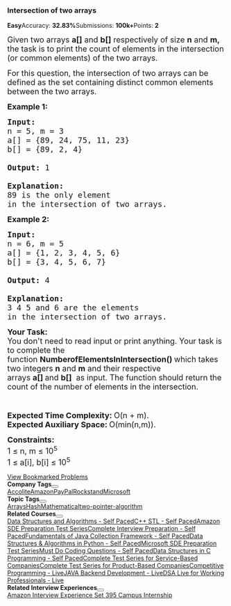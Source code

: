 <div><div class="problems_header_content__o_4YA"><div class="problems_header_content__title__L2cB2 g-mb-0"><h3 class="g-m-0">Intersection of two arrays</h3></div></div><div class="problems_header_description__t_8PB"><span class="problems_green__cbqrD"><strong>Easy</strong></span><span>Accuracy: <strong>32.83%</strong></span><span>Submissions: <strong>100k+</strong></span><span>Points: <strong>2</strong></span></div><div class="ui divider"></div><div><div class="problems_problem_content__Xm_eO"><p><span style="font-size:18px">Given two arrays&nbsp;<strong>a[]</strong> and <strong>b[]</strong> respectively of size <strong>n</strong> and <strong>m, </strong>the task is to print the count of elements in the intersection (or common elements) of the two arrays.</span></p>

<p><span style="font-size:18px">For this question, the intersection of two arrays can be defined as the set containing distinct common elements between the two arrays.&nbsp;</span></p>

<p><strong><span style="font-size:18px">Example 1:</span></strong></p>

<pre><strong><span style="font-size:18px">Input:
</span></strong><span style="font-size:18px">n = 5, m = 3
a[] = {89, 24, 75, 11, 23}
b[] = {89, 2, 4}

<strong>Output: </strong>1
<strong>
Explanation: 
</strong>89 is the only element 
in the intersection of two arrays.</span></pre>

<p><strong><span style="font-size:18px">Example 2:</span></strong></p>

<pre><strong><span style="font-size:18px">Input:
</span></strong><span style="font-size:18px">n = 6, m = 5
a[] = {1, 2, 3, 4, 5, 6}
b[] = {3, 4, 5, 6, 7} 

<strong>Output: </strong>4
<strong>
Explanation: 
</strong>3 4 5 and 6 are the elements 
in the intersection of two arrays.</span>
</pre>

<p><strong><span style="font-size:18px">Your Task:</span></strong><br>
<span style="font-size:18px">You don't need to read input or print anything.&nbsp;Your task is to complete the function&nbsp;<strong>NumberofElementsInIntersection()</strong><strong>&nbsp;</strong>which takes two integers <strong>n</strong>&nbsp;and <strong>m</strong>&nbsp;and their respective arrays&nbsp;<strong>a[]&nbsp;</strong>and&nbsp;<strong>b[]</strong> &nbsp;as input. The function should return&nbsp;the count of the number of elements in the intersection.</span></p>

<p>&nbsp;</p>

<p><span style="font-size:18px"><strong>Expected Time Complexity:&nbsp;</strong>O(n&nbsp;+ m).<br>
<strong>Expected Auxiliary Space:&nbsp;</strong>O(min(n,m)).</span></p>

<p><span style="font-size:18px"><strong>Constraints:</strong></span><br>
<span style="font-size:18px">1 ≤ n, m&nbsp;≤ 10<sup>5</sup><br>
1 ≤ a[i], b[i] ≤ 10<sup>5</sup></span></p>
</div></div><div class="problems_problem_description_links__045ME"><a href="/explore/?status[]=bookmarked" target="_blank" class="ui green basic label">View Bookmarked Problems <i aria-hidden="true" class="external alternate icon"></i></a></div><div class="accordion ui problems_accordion_tags_container__zk2Um"><div class="problems_accordion_tags__JJ2DX "><div class="title problems_active_tag_title__cgl9e"><div class="problems_tag_container__kWANg"><strong>Company Tags</strong><button class="ui mini circular icon button problems_tag_dropdown__x6C2I"><i aria-hidden="true" class="dropdown icon"></i></button></div></div><div class="ui divider g-m-0"></div><div class="content"><div class="ui labels"><a href="/explore/?company[]=Accolite" target="_blank" class="ui label problems_tag_label__A4Ism">Accolite</a><a href="/explore/?company[]=Amazon" target="_blank" class="ui label problems_tag_label__A4Ism">Amazon</a><a href="/explore/?company[]=PayPal" target="_blank" class="ui label problems_tag_label__A4Ism">PayPal</a><a href="/explore/?company[]=Rockstand" target="_blank" class="ui label problems_tag_label__A4Ism">Rockstand</a><a href="/explore/?company[]=Microsoft" target="_blank" class="ui label problems_tag_label__A4Ism">Microsoft</a></div></div></div><div class="problems_accordion_tags__JJ2DX "><div class="title problems_active_tag_title__cgl9e"><div class="problems_tag_container__kWANg"><strong>Topic Tags</strong><button class="ui mini circular icon button problems_tag_dropdown__x6C2I"><i aria-hidden="true" class="dropdown icon"></i></button></div></div><div class="ui divider g-m-0"></div><div class="content"><div class="ui labels"><a href="/explore/?category[]=Arrays" target="_blank" class="ui label problems_tag_label__A4Ism">Arrays</a><a href="/explore/?category[]=Hash" target="_blank" class="ui label problems_tag_label__A4Ism">Hash</a><a href="/explore/?category[]=Mathematical" target="_blank" class="ui label problems_tag_label__A4Ism">Mathematical</a><a href="/explore/?category[]=two-pointer-algorithm" target="_blank" class="ui label problems_tag_label__A4Ism">two-pointer-algorithm</a></div></div></div><div class="problems_accordion_tags__JJ2DX "><div class="title problems_active_tag_title__cgl9e"><div class="problems_tag_container__kWANg"><strong>Related Courses</strong><button class="ui mini circular icon button problems_tag_dropdown__x6C2I"><i aria-hidden="true" class="dropdown icon"></i></button></div></div><div class="ui divider g-m-0"></div><div class="content"><div class="ui labels"><a href="/courses/dsa-self-paced?vC=1" target="_blank" class="ui label problems_tag_label__A4Ism">Data Structures and Algorithms - Self Paced</a><a href="/courses/cpp-stl?vC=1" target="_blank" class="ui label problems_tag_label__A4Ism">C++ STL - Self Paced</a><a href="/courses/Amazon-Test-Series?vC=1" target="_blank" class="ui label problems_tag_label__A4Ism">Amazon SDE Preparation Test Series</a><a href="/courses/complete-interview-preparation?vC=1" target="_blank" class="ui label problems_tag_label__A4Ism">Complete Interview Preparation - Self Paced</a><a href="/courses/Java-Collections?vC=1" target="_blank" class="ui label problems_tag_label__A4Ism">Fundamentals of Java Collection Framework - Self Paced</a><a href="/courses/Data-Structures-With-Python?vC=1" target="_blank" class="ui label problems_tag_label__A4Ism">Data Structures &amp; Algorithms in Python - Self Paced</a><a href="/courses/microsoft-test-series?vC=1" target="_blank" class="ui label problems_tag_label__A4Ism">Microsoft SDE Preparation Test Series</a><a href="/courses/Must-Do-Premium?vC=1" target="_blank" class="ui label problems_tag_label__A4Ism">Must Do Coding Questions - Self Paced</a><a href="/courses/ds-in-c?vC=1" target="_blank" class="ui label problems_tag_label__A4Ism">Data Structures in C Programming - Self Paced</a><a href="/courses/service-test-series?vC=1" target="_blank" class="ui label problems_tag_label__A4Ism">Complete Test Series for Service-Based Companies</a><a href="/courses/test-series-bundle?vC=1" target="_blank" class="ui label problems_tag_label__A4Ism">Complete Test Series for Product-Based Companies</a><a href="/courses/competitive-programming-live?vC=1" target="_blank" class="ui label problems_tag_label__A4Ism">Competitive Programming - Live</a><a href="/courses/Java-backend-live?vC=1" target="_blank" class="ui label problems_tag_label__A4Ism">JAVA Backend Development - Live</a><a href="/courses/geeks-classes-live?vC=1" target="_blank" class="ui label problems_tag_label__A4Ism">DSA Live for Working Professionals - Live</a></div></div></div><div class="problems_accordion_tags__JJ2DX "><div class="title problems_active_tag_title__cgl9e"><div class="problems_tag_container__kWANg"><strong>Related Interview Experiences</strong><button class="ui mini circular icon button problems_tag_dropdown__x6C2I"><i aria-hidden="true" class="dropdown icon"></i></button></div></div><div class="ui divider g-m-0"></div><div class="content"><div class="ui labels"><a href="httpss://www.geeksforgeeks.org/amazon-interview-experience-set-395-campus-internship/" target="_blank" class="ui label problems_tag_label__A4Ism">Amazon Interview Experience Set 395 Campus Internship</a></div></div></div></div></div>
